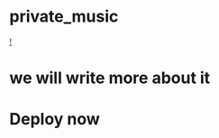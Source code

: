 # private_music
[!](https://telegra.ph/file/a00fcf6fecc6426d2fc9a.jpg)

# we will write more about it 
# Deploy now
